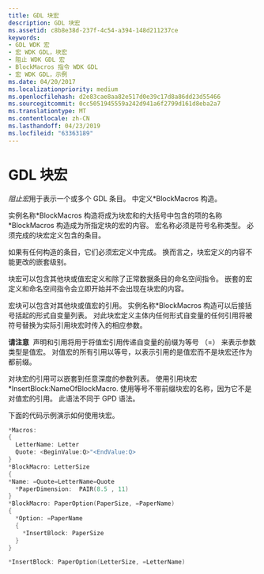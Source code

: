 ```yaml
---
title: GDL 块宏
description: GDL 块宏
ms.assetid: c8b8e38d-237f-4c54-a394-148d211237ce
keywords:
- GDL WDK 宏
- 宏 WDK GDL，块宏
- 阻止 WDK GDL 宏
- BlockMacros 指令 WDK GDL
- 宏 WDK GDL，示例
ms.date: 04/20/2017
ms.localizationpriority: medium
ms.openlocfilehash: d2e83cae8aa82e517d0e39c17d8a86dd23d55466
ms.sourcegitcommit: 0cc5051945559a242d941a6f2799d161d8eba2a7
ms.translationtype: MT
ms.contentlocale: zh-CN
ms.lasthandoff: 04/23/2019
ms.locfileid: "63363189"
---
```

# <a name="gdl-block-macros"></a>GDL 块宏


*阻止宏*用于表示一个或多个 GDL 条目。 中定义\*BlockMacros 构造。

实例名称\*BlockMacros 构造将成为块宏和的大括号中包含的项的名称\*BlockMacros 构造成为所指定块的宏的内容。 宏名称必须是符号名称类型。 必须完成的块宏定义包含的条目。

如果有任何构造的条目，它们必须宏定义中完成。 换而言之，块宏定义的内容不能更改的嵌套级别。

块宏可以包含其他块或值宏定义和除了正常数据条目的命名空间指令。 嵌套的宏定义和命名空间指令会立即开始并不会出现在块宏的内容。

宏块可以包含对其他块或值宏的引用。 实例名称\*BlockMacros 构造可以后接括号括起的形式自变量列表。 对此块宏定义主体内任何形式自变量的任何引用将被符号替换为实际引用块宏时传入的相应参数。

**请注意**  声明和引用将用于将值宏引用传递自变量的前缀为等号 （=） 来表示参数类型是值宏。 对值宏的所有引用以等号，以表示引用的是值宏而不是块宏还作为都前缀。

 

对块宏的引用可以嵌套到任意深度的参数列表。 使用引用块宏\*InsertBlock:NameOfBlockMacro. 使用等号不带前缀块宏的名称，因为它不是对值宏的引用。 此语法不同于 GPD 语法。

下面的代码示例演示如何使用块宏。

```cpp
*Macros:
{
  LetterName: Letter
  Quote: <BeginValue:Q>"<EndValue:Q>
}
*BlockMacro: LetterSize
{
*Name: =Quote=LetterName=Quote
  *PaperDimension:  PAIR(8.5 , 11)
}
*BlockMacro: PaperOption(PaperSize, =PaperName)
{
  *Option: =PaperName
  {
    *InsertBlock: PaperSize
  }
}

*InsertBlock: PaperOption(LetterSize, =LetterName)
```

 

 




